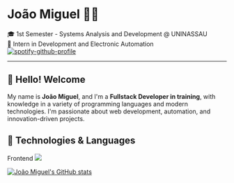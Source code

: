 # João Miguel 👨‍💻  
🎓 1st Semester - Systems Analysis and Development @ UNINASSAU  
💼 Intern in Development and Electronic Automation  
[![spotify-github-profile](https://spotify-github-profile.kittinanx.com/api/view?uid=92cicog27dlqwnujaob9pacjv&cover_image=true&theme=novatorem&show_offline=false&background_color=ffffff&interchange=false&bar_color=ffffff&bar_color_cover=false)](https://github.com/kittinan/spotify-github-profile)

--- 

## 👋 Hello! Welcome  
My name is **João Miguel**, and I'm a **Fullstack Developer in training**, with knowledge in a variety of programming languages and modern technologies. I'm passionate about web development, automation, and innovation-driven projects.



## 🧠 Technologies & Languages
<div>
  <span>Frontend<span/>
  <a href="https://skillicons.dev">
    <img src="https://skillicons.dev/icons?i=js,ts,react,nextjs,tailwind,css&theme=dark" />
  </a>
</div>

[![João Miguel's GitHub stats](https://github-readme-stats.vercel.app/api?username=jmfs12&theme=radical)](https://github.com/jmfs12/github-readme-stats)
